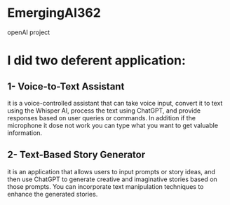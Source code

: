# EmergingAI362
openAI project 
# I did two deferent application: 
## 1-  Voice-to-Text Assistant

it is a voice-controlled assistant that can take voice input, convert it to text using the Whisper AI, process the text using ChatGPT, and provide responses based on user queries or commands. In addition if the microphone it dose not work you can type what you want to get valuable information. 

## 2- Text-Based Story Generator

it is an application that allows users to input prompts or story ideas, and then use ChatGPT to generate creative and imaginative stories based on those prompts. You can incorporate text manipulation techniques to enhance the generated stories.

